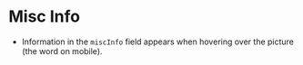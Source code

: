 # Misc Info

*   Information in the `miscInfo` field appears when hovering over the picture (the word on mobile).